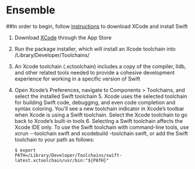 # Ensemble

##In order to begin, follow [instructions](https://swift.org/getting-started/) to download XCode and install Swift

1. Download [XCode](https://itunes.apple.com/app/xcode/id497799835) through the App Store 

2. Run the package installer, which will install an Xcode toolchain into /Library/Developer/Toolchains/ 

3. An Xcode toolchain (.xctoolchain) includes a copy of the compiler, lldb, and other related tools needed to provide a cohesive development experience for working in a specific version of Swift 

4. Open Xcode’s Preferences, navigate to Components > Toolchains, and select the installed Swift toolchain 5. Xcode uses the selected toolchain for building Swift code, debugging, and even code completion and syntax coloring. You’ll see a new toolchain indicator in Xcode’s toolbar when Xcode is using a Swift toolchain. Select the Xcode toolchain to go back to Xcode’s built-in tools 6. Selecting a Swift toolchain affects the Xcode IDE only. To use the Swift toolchain with command-line tools, use xcrun --toolchain swift and xcodebuild -toolchain swift, or add the Swift toolchain to your path as follows:

    <code>$ export PATH=/Library/Developer/Toolchains/swift-latest.xctoolchain/usr/bin:"${PATH}"</code>

